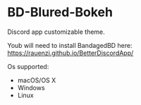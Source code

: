 # BD-Blured-Bokeh
Discord app customizable theme.

Youb will need to install BandagedBD here: https://rauenzi.github.io/BetterDiscordApp/

Os supported: 
  * macOS/OS X 
  * Windows
  * Linux
  
  
